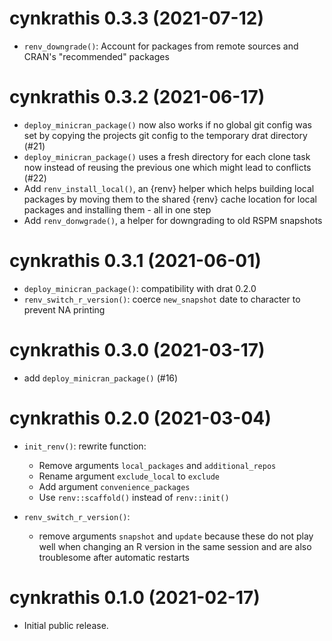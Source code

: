 # cynkrathis 0.3.3 (2021-07-12)

- `renv_downgrade()`: Account for packages from remote sources and CRAN's "recommended" packages


# cynkrathis 0.3.2 (2021-06-17)

- `deploy_minicran_package()` now also works if no global git config was set by copying the projects git config to the temporary drat directory (#21)
- `deploy_minicran_package()` uses a fresh directory for each clone task now instead of reusing the previous one which might lead to conflicts (#22)
- Add `renv_install_local()`, an {renv} helper which helps building local packages by moving them to the shared {renv} cache location for local packages and installing them - all in one step
- Add `renv_donwgrade()`, a helper for downgrading to old RSPM snapshots


# cynkrathis 0.3.1 (2021-06-01)

- `deploy_minicran_package()`: compatibility with drat 0.2.0
- `renv_switch_r_version()`: coerce `new_snapshot` date to character to prevent NA printing


# cynkrathis 0.3.0 (2021-03-17)

- add `deploy_minicran_package()` (#16)

# cynkrathis 0.2.0 (2021-03-04)

- `init_renv()`: rewrite function: 
  - Remove arguments `local_packages` and `additional_repos`
  - Rename argument `exclude_local` to `exclude`
  - Add argument `convenience_packages`
  - Use `renv::scaffold()` instead of `renv::init()`
  
- `renv_switch_r_version()`:
   - remove arguments `snapshot` and `update` because these do not play well 
     when changing an R version in the same session and are also troublesome
     after automatic restarts


# cynkrathis 0.1.0 (2021-02-17)

- Initial public release.
